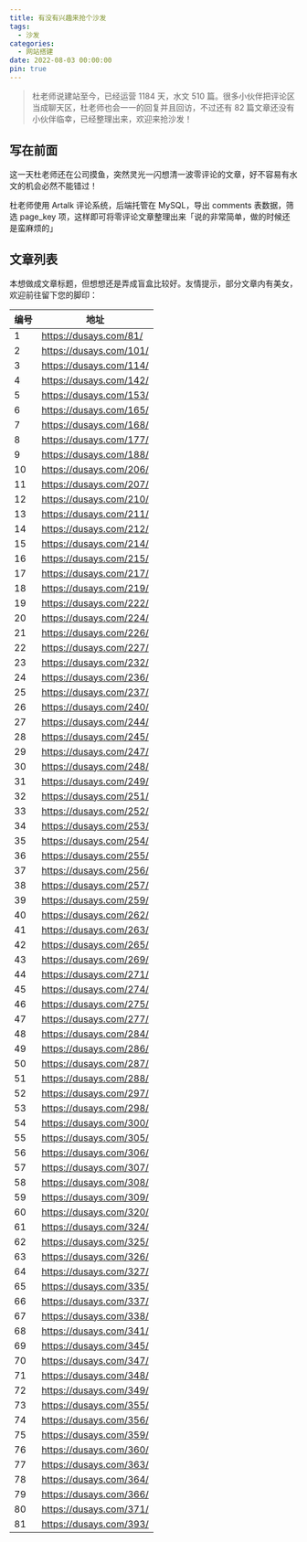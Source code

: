 ```yaml
---
title: 有没有兴趣来抢个沙发
tags:
  - 沙发
categories:
  - 网站搭建
date: 2022-08-03 00:00:00
pin: true
---
```


> 杜老师说建站至今，已经运营 1184 天，水文 510 篇。很多小伙伴把评论区当成聊天区，杜老师也会一一的回复并且回访，不过还有 82 篇文章还没有小伙伴临幸，已经整理出来，欢迎来抢沙发！

<!-- more -->

## 写在前面

这一天杜老师还在公司摸鱼，突然灵光一闪想清一波零评论的文章，好不容易有水文的机会必然不能错过！

杜老师使用 Artalk 评论系统，后端托管在 MySQL，导出 comments 表数据，筛选 page_key 项，这样即可将零评论文章整理出来「说的非常简单，做的时候还是蛮麻烦的」

## 文章列表

本想做成文章标题，但想想还是弄成盲盒比较好。友情提示，部分文章内有美女，欢迎前往留下您的脚印：

| 编号 | 地址 |
| - | - |
| 1  | https://dusays.com/81/  |
| 2  | https://dusays.com/101/ |
| 3  | https://dusays.com/114/ |
| 4  | https://dusays.com/142/ |
| 5  | https://dusays.com/153/ |
| 6  | https://dusays.com/165/ |
| 7  | https://dusays.com/168/ |
| 8  | https://dusays.com/177/ |
| 9  | https://dusays.com/188/ |
| 10 | https://dusays.com/206/ |
| 11 | https://dusays.com/207/ |
| 12 | https://dusays.com/210/ |
| 13 | https://dusays.com/211/ |
| 14 | https://dusays.com/212/ |
| 15 | https://dusays.com/214/ |
| 16 | https://dusays.com/215/ |
| 17 | https://dusays.com/217/ |
| 18 | https://dusays.com/219/ |
| 19 | https://dusays.com/222/ |
| 20 | https://dusays.com/224/ |
| 21 | https://dusays.com/226/ |
| 22 | https://dusays.com/227/ |
| 23 | https://dusays.com/232/ |
| 24 | https://dusays.com/236/ |
| 25 | https://dusays.com/237/ |
| 26 | https://dusays.com/240/ |
| 27 | https://dusays.com/244/ |
| 28 | https://dusays.com/245/ |
| 29 | https://dusays.com/247/ |
| 30 | https://dusays.com/248/ |
| 31 | https://dusays.com/249/ |
| 32 | https://dusays.com/251/ |
| 33 | https://dusays.com/252/ |
| 34 | https://dusays.com/253/ |
| 35 | https://dusays.com/254/ |
| 36 | https://dusays.com/255/ |
| 37 | https://dusays.com/256/ |
| 38 | https://dusays.com/257/ |
| 39 | https://dusays.com/259/ |
| 40 | https://dusays.com/262/ |
| 41 | https://dusays.com/263/ |
| 42 | https://dusays.com/265/ |
| 43 | https://dusays.com/269/ |
| 44 | https://dusays.com/271/ |
| 45 | https://dusays.com/274/ |
| 46 | https://dusays.com/275/ |
| 47 | https://dusays.com/277/ |
| 48 | https://dusays.com/284/ |
| 49 | https://dusays.com/286/ |
| 50 | https://dusays.com/287/ |
| 51 | https://dusays.com/288/ |
| 52 | https://dusays.com/297/ |
| 53 | https://dusays.com/298/ |
| 54 | https://dusays.com/300/ |
| 55 | https://dusays.com/305/ |
| 56 | https://dusays.com/306/ |
| 57 | https://dusays.com/307/ |
| 58 | https://dusays.com/308/ |
| 59 | https://dusays.com/309/ |
| 60 | https://dusays.com/320/ |
| 61 | https://dusays.com/324/ |
| 62 | https://dusays.com/325/ |
| 63 | https://dusays.com/326/ |
| 64 | https://dusays.com/327/ |
| 65 | https://dusays.com/335/ |
| 66 | https://dusays.com/337/ |
| 67 | https://dusays.com/338/ |
| 68 | https://dusays.com/341/ |
| 69 | https://dusays.com/345/ |
| 70 | https://dusays.com/347/ |
| 71 | https://dusays.com/348/ |
| 72 | https://dusays.com/349/ |
| 73 | https://dusays.com/355/ |
| 74 | https://dusays.com/356/ |
| 75 | https://dusays.com/359/ |
| 76 | https://dusays.com/360/ |
| 77 | https://dusays.com/363/ |
| 78 | https://dusays.com/364/ |
| 79 | https://dusays.com/366/ |
| 80 | https://dusays.com/371/ |
| 81 | https://dusays.com/393/ |